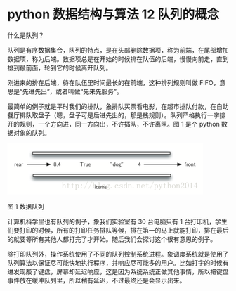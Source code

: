 # python 数据结构与算法 12 队列的概念

什么是队列？

队列是有序数据集合，队列的特点，是在头部删除数据项，称为前端，在尾部增加数据项，称为后端。数据项总是在开始的时候排在队伍的后端，慢慢向前走，直到排到最前面，轮到它的时候离开队列。

刚进来的排在后端，待在队伍里时间最长的在前端，这种排列规则叫做 FIFO，意思是“先进先出”，或者叫做“先来先服务”。

最简单的例子就是平时我们的排队，象排队买票看电影，在超市排队付款，在自助餐厅排队取盘子（嗯，盘子可是后进先出的，那是栈规则）。队列严格执行一字排开的规则，一个方向进，同一方向出，不许插队，不许离队。图 1 是个 python 数据对象的队列。

![](img/5ced9ec1cc520ec3b6e74608c87b63cc.jpg)

图 1 数据队列

计算机科学里也有队列的例子，象我们实验室有 30 台电脑只有 1 台打印机，学生们要打印的时候，所有的打印任务排队等候，排在第一的马上就能打印，排在最后的就要等所有其他人都打完了才开始。随后我们会探讨这个很有意思的例子。

除打印队列外，操作系统使用了不同的队列控制系统进程。象调度系统就是使用了队列算法以保证尽可能快地执行程序，并响应尽可能多的用户。比如打字的时候有进发现敲了键盘，屏幕却延迟响应，这是因为系统系统正做其他事情，所以把键盘事件放在缓冲队列里，所以稍有延迟，不过最终还是会显示出来。